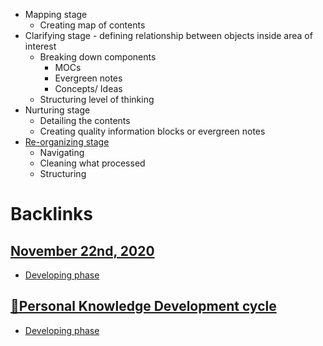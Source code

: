 - Mapping stage
    - Creating map of contents
- Clarifying stage - defining relationship between objects inside area of interest
    - Breaking down components
        - MOCs
        - Evergreen notes
        - Concepts/ Ideas
    - Structuring level of thinking
- Nurturing stage
    - Detailing the contents
    - Creating quality information blocks or evergreen notes
- [Re-organizing stage](<Re-organizing stage.md>)
    - Navigating
    - Cleaning what processed
    - Structuring

# Backlinks
## [November 22nd, 2020](<November 22nd, 2020.md>)
- [Developing phase](<Developing phase.md>)

## [🌱Personal Knowledge Development cycle  ](<🌱Personal Knowledge Development cycle  .md>)
- [Developing phase](<Developing phase.md>)


